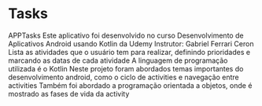# Tasks
APPTasks
Este aplicativo foi desenvolvido no curso Desenvolvimento de Aplicativos Android usando Kotlin da Udemy
Instrutor: Gabriel Ferrari Ceron
Lista as atividades que o usuário tem para realizar, definindo prioridades e marcando as datas de cada atividade
A linguagem de programação utilizada é o Kotlin
Neste projeto foram abordados temas importantes do desenvolvimento android, como o ciclo de activities e navegação entre activities
Também foi abordado a programação orientada a objetos, onde é mostrado as fases de vida da activity
